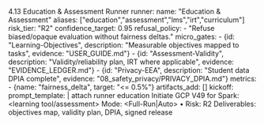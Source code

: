 4.13 Education & Assessment Runner
runner:
  name: "Education & Assessment"
  aliases: ["education","assessment","lms","irt","curriculum"]
  risk_tier: "R2"
  confidence_target: 0.95
  refusal_policy:
    - "Refuse biased/opaque evaluation without fairness deltas."
  micro_gates:
    - {id: "Learning-Objectives", description: "Measurable objectives mapped to tasks", evidence: "USER_GUIDE.md"}
    - {id: "Assessment-Validity", description: "Validity/reliability plan, IRT where applicable", evidence: "EVIDENCE_LEDGER.md"}
    - {id: "Privacy-EEA", description: "Student data DPIA complete", evidence: "08_safety_privacy/PRIVACY_DPIA.md"}
  metrics:
    - {name: "fairness_delta", target: "<= 0.5%"}
  artifacts_add: []
  kickoff:
    prompt_template: |
      attach runner education
      Initiate GCP V49 for Spark: <learning tool/assessment>
      Mode: <Full-Run|Auto> • Risk: R2
      Deliverables: objectives map, validity plan, DPIA, signed release

